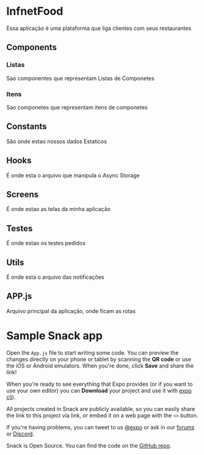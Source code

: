 # InfnetFood

Essa aplicação é uma plataforma que liga clientes com seus restaurantes

## Components

### Listas

Sao componentes que representam Listas de Componetes

### Itens

Sao componetes que representam itens de componetes

## Constants

São onde estao nossos dados Estaticos

## Hooks

É onde esta o arquivo que manipula o Async Storage

## Screens

É onde estao as telas da minha aplicação

## Testes

É onde estao os testes pedidos

## Utils

É onde esta o arquivo das notificações

## APP.js

Arquivo principal da aplicação, onde ficam as rotas

# Sample Snack app

Open the `App.js` file to start writing some code. You can preview the changes directly on your phone or tablet by scanning the **QR code** or use the iOS or Android emulators. When you're done, click **Save** and share the link!

When you're ready to see everything that Expo provides (or if you want to use your own editor) you can **Download** your project and use it with [expo cli](https://docs.expo.dev/get-started/installation/#expo-cli)).

All projects created in Snack are publicly available, so you can easily share the link to this project via link, or embed it on a web page with the `<>` button.

If you're having problems, you can tweet to us [@expo](https://twitter.com/expo) or ask in our [forums](https://forums.expo.dev/c/expo-dev-tools/61) or [Discord](https://chat.expo.dev/).

Snack is Open Source. You can find the code on the [GitHub repo](https://github.com/expo/snack).
